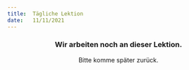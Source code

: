 ```yaml
---
title:  Tägliche Lektion
date:   11/11/2021
---
```


### <center>Wir arbeiten noch an dieser Lektion.</center>
<center>Bitte komme später zurück.</center>
